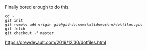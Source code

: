 Finally bored enough to do this.
```
cd ~
git init
git remote add origin git@github.com:talidemestre/dotfiles.git
git fetch
git checkout -f master
```

https://drewdevault.com/2019/12/30/dotfiles.html
